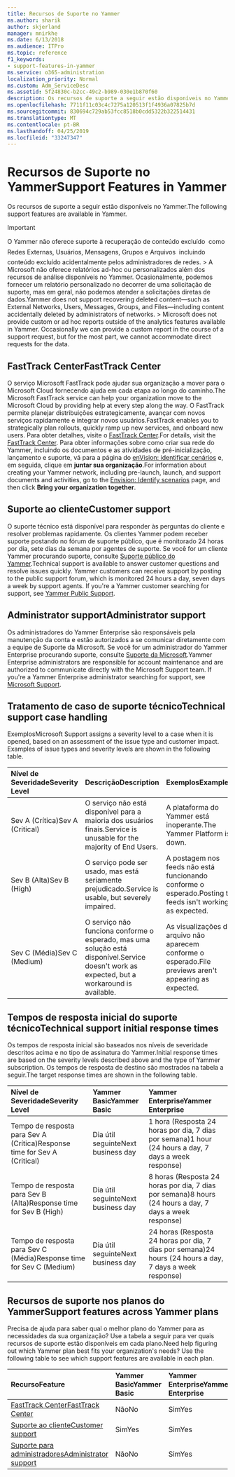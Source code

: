 ```yaml
---
title: Recursos de Suporte no Yammer
ms.author: sharik
author: skjerland
manager: mnirkhe
ms.date: 6/13/2018
ms.audience: ITPro
ms.topic: reference
f1_keywords:
- support-features-in-yammer
ms.service: o365-administration
localization_priority: Normal
ms.custom: Adm_ServiceDesc
ms.assetid: 5f24830c-b2cc-49c2-b989-030e1b870f60
description: Os recursos de suporte a seguir estão disponíveis no Yammer.
ms.openlocfilehash: 7711f11c03c4c7275a120513f1f4936a07825b7d
ms.sourcegitcommit: 830694c729ab53fcc8518b0cdd5322b322514431
ms.translationtype: MT
ms.contentlocale: pt-BR
ms.lasthandoff: 04/25/2019
ms.locfileid: "33247347"
---
```

# <a name="support-features-in-yammer"></a><span data-ttu-id="4f918-103">Recursos de Suporte no Yammer</span><span class="sxs-lookup"><span data-stu-id="4f918-103">Support Features in Yammer</span></span>

<span data-ttu-id="4f918-104">Os recursos de suporte a seguir estão disponíveis no Yammer.</span><span class="sxs-lookup"><span data-stu-id="4f918-104">The following support features are available in Yammer.</span></span>
  
> [!IMPORTANT]
> <span data-ttu-id="4f918-p101">O Yammer não oferece suporte à recuperação de conteúdo excluído  como Redes Externas, Usuários, Mensagens, Grupos e Arquivos  incluindo conteúdo excluído acidentalmente pelos administradores de redes. > A Microsoft não oferece relatórios ad-hoc ou personalizados além dos recursos de análise disponíveis no Yammer. Ocasionalmente, podemos fornecer um relatório personalizado no decorrer de uma solicitação de suporte, mas em geral, não podemos atender a solicitações diretas de dados.</span><span class="sxs-lookup"><span data-stu-id="4f918-p101">Yammer does not support recovering deleted content—such as External Networks, Users, Messages, Groups, and Files—including content accidentally deleted by administrators of networks. > Microsoft does not provide custom or ad hoc reports outside of the analytics features available in Yammer. Occasionally we can provide a custom report in the course of a support request, but for the most part, we cannot accommodate direct requests for the data.</span></span> 
  
## <a name="fasttrack-center"></a><span data-ttu-id="4f918-108">FastTrack Center</span><span class="sxs-lookup"><span data-stu-id="4f918-108">FastTrack Center</span></span>
<span data-ttu-id="4f918-109"><a name="bkmk_FastTrackCenter"> </a></span><span class="sxs-lookup"><span data-stu-id="4f918-109"></span></span>

<span data-ttu-id="4f918-110">O serviço Microsoft FastTrack pode ajudar sua organização a mover para o Microsoft Cloud fornecendo ajuda em cada etapa ao longo do caminho.</span><span class="sxs-lookup"><span data-stu-id="4f918-110">The Microsoft FastTrack service can help your organization move to the Microsoft Cloud by providing help at every step along the way.</span></span> <span data-ttu-id="4f918-111">O FastTrack permite planejar distribuições estrategicamente, avançar com novos serviços rapidamente e integrar novos usuários.</span><span class="sxs-lookup"><span data-stu-id="4f918-111">FastTrack enables you to strategically plan rollouts, quickly ramp up new services, and onboard new users.</span></span> <span data-ttu-id="4f918-112">Para obter detalhes, visite o [FastTrack Center](https://go.microsoft.com/fwlink/?LinkID=518597&amp;clcid=0x409).</span><span class="sxs-lookup"><span data-stu-id="4f918-112">For details, visit the [FastTrack Center](https://go.microsoft.com/fwlink/?LinkID=518597&amp;clcid=0x409).</span></span> <span data-ttu-id="4f918-113">Para obter informações sobre como criar sua rede do Yammer, incluindo os documentos e as atividades de pré-inicialização, lançamento e suporte, vá para a página do [enVision: identificar cenários](https://fasttrack.microsoft.com/office/envision/identify-scenarios) e, em seguida, clique em **juntar sua organização**.</span><span class="sxs-lookup"><span data-stu-id="4f918-113">For information about creating your Yammer network, including pre-launch, launch, and support documents and activities, go to the [Envision: Identify scenarios](https://fasttrack.microsoft.com/office/envision/identify-scenarios) page, and then click **Bring your organization together**.</span></span>
  
## <a name="customer-support"></a><span data-ttu-id="4f918-114">Suporte ao cliente</span><span class="sxs-lookup"><span data-stu-id="4f918-114">Customer support</span></span>
<span data-ttu-id="4f918-115"><a name="BKMK_Customersupport"> </a></span><span class="sxs-lookup"><span data-stu-id="4f918-115"></span></span>

<span data-ttu-id="4f918-p103">O suporte técnico está disponível para responder às perguntas do cliente e resolver problemas rapidamente. Os clientes Yammer podem receber suporte postando no fórum de suporte público, que é monitorado 24 horas por dia, sete dias da semana por agentes de suporte. Se você for um cliente Yammer procurando suporte, consulte [Suporte público do Yammer](https://go.microsoft.com/fwlink/p/?LinkId=330921).</span><span class="sxs-lookup"><span data-stu-id="4f918-p103">Technical support is available to answer customer questions and resolve issues quickly. Yammer customers can receive support by posting to the public support forum, which is monitored 24 hours a day, seven days a week by support agents. If you're a Yammer customer searching for support, see [Yammer Public Support](https://go.microsoft.com/fwlink/p/?LinkId=330921).</span></span>
  
## <a name="administrator-support"></a><span data-ttu-id="4f918-119">Administrator support</span><span class="sxs-lookup"><span data-stu-id="4f918-119">Administrator support</span></span>
<span data-ttu-id="4f918-120"><a name="BKMK_Administratorsupport"> </a></span><span class="sxs-lookup"><span data-stu-id="4f918-120"></span></span>

<span data-ttu-id="4f918-p104">Os administradores do Yammer Enterprise são responsáveis pela manutenção da conta e estão autorizados a se comunicar diretamente com a equipe de Suporte da Microsoft. Se você for um administrador do Yammer Enterprise procurando suporte, consulte [Suporte da Microsoft](https://go.microsoft.com/fwlink/p/?LinkId=330922).</span><span class="sxs-lookup"><span data-stu-id="4f918-p104">Yammer Enterprise administrators are responsible for account maintenance and are authorized to communicate directly with the Microsoft Support team. If you're a Yammer Enterprise administrator searching for support, see [Microsoft Support](https://go.microsoft.com/fwlink/p/?LinkId=330922).</span></span>
  
## <a name="technical-support-case-handling"></a><span data-ttu-id="4f918-123">Tratamento de caso de suporte técnico</span><span class="sxs-lookup"><span data-stu-id="4f918-123">Technical support case handling</span></span>
<span data-ttu-id="4f918-124"><a name="BKMK_Administratorsupport"> </a></span><span class="sxs-lookup"><span data-stu-id="4f918-124"></span></span>

<span data-ttu-id="4f918-p105">Exemplos</span><span class="sxs-lookup"><span data-stu-id="4f918-p105">Microsoft Support assigns a severity level to a case when it is opened, based on an assessment of the issue type and customer impact. Examples of issue types and severity levels are shown in the following table.</span></span> 
  
|<span data-ttu-id="4f918-127">**Nível de Severidade**</span><span class="sxs-lookup"><span data-stu-id="4f918-127">**Severity Level**</span></span>|<span data-ttu-id="4f918-128">**Descrição**</span><span class="sxs-lookup"><span data-stu-id="4f918-128">**Description**</span></span>|<span data-ttu-id="4f918-129">**Exemplos**</span><span class="sxs-lookup"><span data-stu-id="4f918-129">**Examples**</span></span>|
|:-----|:-----|:-----|
|<span data-ttu-id="4f918-130">Sev A (Crítica)</span><span class="sxs-lookup"><span data-stu-id="4f918-130">Sev A (Critical)</span></span>  <br/> |<span data-ttu-id="4f918-131">O serviço não está disponível para a maioria dos usuários finais.</span><span class="sxs-lookup"><span data-stu-id="4f918-131">Service is unusable for the majority of End Users.</span></span>  <br/> |<span data-ttu-id="4f918-132">A plataforma do Yammer está inoperante.</span><span class="sxs-lookup"><span data-stu-id="4f918-132">The Yammer Platform is down.</span></span>  <br/> |
|<span data-ttu-id="4f918-133">Sev B (Alta)</span><span class="sxs-lookup"><span data-stu-id="4f918-133">Sev B (High)</span></span>  <br/> |<span data-ttu-id="4f918-134">O serviço pode ser usado, mas está seriamente prejudicado.</span><span class="sxs-lookup"><span data-stu-id="4f918-134">Service is usable, but severely impaired.</span></span>  <br/> |<span data-ttu-id="4f918-135">A postagem nos feeds não está funcionando conforme o esperado.</span><span class="sxs-lookup"><span data-stu-id="4f918-135">Posting to feeds isn't working as expected.</span></span>  <br/> |
|<span data-ttu-id="4f918-136">Sev C (Média)</span><span class="sxs-lookup"><span data-stu-id="4f918-136">Sev C (Medium)</span></span>  <br/> |<span data-ttu-id="4f918-137">O serviço não funciona conforme o esperado, mas uma solução está disponível.</span><span class="sxs-lookup"><span data-stu-id="4f918-137">Service doesn't work as expected, but a workaround is available.</span></span>  <br/> |<span data-ttu-id="4f918-138">As visualizações do arquivo não aparecem conforme o esperado.</span><span class="sxs-lookup"><span data-stu-id="4f918-138">File previews aren't appearing as expected.</span></span>  <br/> |
   
## <a name="technical-support-initial-response-times"></a><span data-ttu-id="4f918-139">Tempos de resposta inicial do suporte técnico</span><span class="sxs-lookup"><span data-stu-id="4f918-139">Technical support initial response times</span></span>
<span data-ttu-id="4f918-140"><a name="BKMK_Administratorsupport"> </a></span><span class="sxs-lookup"><span data-stu-id="4f918-140"></span></span>

<span data-ttu-id="4f918-141">Os tempos de resposta inicial são baseados nos níveis de severidade descritos acima e no tipo de assinatura do Yammer.</span><span class="sxs-lookup"><span data-stu-id="4f918-141">Initial response times are based on the severity levels described above and the type of Yammer subscription.</span></span> <span data-ttu-id="4f918-142">Os tempos de resposta de destino são mostrados na tabela a seguir.</span><span class="sxs-lookup"><span data-stu-id="4f918-142">The target response times are shown in the following table.</span></span>
  
|<span data-ttu-id="4f918-143">**Nível de Severidade**</span><span class="sxs-lookup"><span data-stu-id="4f918-143">**Severity Level**</span></span>|<span data-ttu-id="4f918-144">**Yammer Basic**</span><span class="sxs-lookup"><span data-stu-id="4f918-144">**Yammer Basic**</span></span>|<span data-ttu-id="4f918-145">**Yammer Enterprise**</span><span class="sxs-lookup"><span data-stu-id="4f918-145">**Yammer Enterprise**</span></span>|
|:-----|:-----|:-----|
|<span data-ttu-id="4f918-146">Tempo de resposta para Sev A (Crítica)</span><span class="sxs-lookup"><span data-stu-id="4f918-146">Response time for Sev A (Critical)</span></span>  <br/> |<span data-ttu-id="4f918-147">Dia útil seguinte</span><span class="sxs-lookup"><span data-stu-id="4f918-147">Next business day</span></span>  <br/> |<span data-ttu-id="4f918-148">1 hora (Resposta 24 horas por dia, 7 dias por semana)</span><span class="sxs-lookup"><span data-stu-id="4f918-148">1 hour (24 hours a day, 7 days a week response)</span></span>  <br/> |
|<span data-ttu-id="4f918-149">Tempo de resposta para Sev B (Alta)</span><span class="sxs-lookup"><span data-stu-id="4f918-149">Response time for Sev B (High)</span></span>  <br/> |<span data-ttu-id="4f918-150">Dia útil seguinte</span><span class="sxs-lookup"><span data-stu-id="4f918-150">Next business day</span></span>  <br/> |<span data-ttu-id="4f918-151">8 horas (Resposta 24 horas por dia, 7 dias por semana)</span><span class="sxs-lookup"><span data-stu-id="4f918-151">8 hours (24 hours a day, 7 days a week response)</span></span>  <br/> |
|<span data-ttu-id="4f918-152">Tempo de resposta para Sev C (Média)</span><span class="sxs-lookup"><span data-stu-id="4f918-152">Response time for Sev C (Medium)</span></span>  <br/> |<span data-ttu-id="4f918-153">Dia útil seguinte</span><span class="sxs-lookup"><span data-stu-id="4f918-153">Next business day</span></span>  <br/> |<span data-ttu-id="4f918-154">24 horas (Resposta 24 horas por dia, 7 dias por semana)</span><span class="sxs-lookup"><span data-stu-id="4f918-154">24 hours (24 hours a day, 7 days a week response)</span></span>  <br/> |
   
## <a name="support-features-across-yammer-plans"></a><span data-ttu-id="4f918-155">Recursos de suporte nos planos do Yammer</span><span class="sxs-lookup"><span data-stu-id="4f918-155">Support features across Yammer plans</span></span>
<span data-ttu-id="4f918-156"><a name="BKMK_Administratorsupport"> </a></span><span class="sxs-lookup"><span data-stu-id="4f918-156"></span></span>

<span data-ttu-id="4f918-p107">Precisa de ajuda para saber qual o melhor plano do Yammer para as necessidades da sua organização? Use a tabela a seguir para ver quais recursos de suporte estão disponíveis em cada plano.</span><span class="sxs-lookup"><span data-stu-id="4f918-p107">Need help figuring out which Yammer plan best fits your organization's needs? Use the following table to see which support features are available in each plan.</span></span>
  
|<span data-ttu-id="4f918-159">**Recurso**</span><span class="sxs-lookup"><span data-stu-id="4f918-159">**Feature**</span></span>|<span data-ttu-id="4f918-160">**Yammer Basic**</span><span class="sxs-lookup"><span data-stu-id="4f918-160">**Yammer Basic**</span></span>|<span data-ttu-id="4f918-161">**Yammer Enterprise**</span><span class="sxs-lookup"><span data-stu-id="4f918-161">**Yammer Enterprise**</span></span>|
|:-----|:-----|:-----|
|[<span data-ttu-id="4f918-162">FastTrack Center</span><span class="sxs-lookup"><span data-stu-id="4f918-162">FastTrack Center</span></span>](https://go.microsoft.com/fwlink/?LinkID=518597&amp;clcid=0x409) <br/> |<span data-ttu-id="4f918-163">Não</span><span class="sxs-lookup"><span data-stu-id="4f918-163">No</span></span>  <br/> |<span data-ttu-id="4f918-164">Sim</span><span class="sxs-lookup"><span data-stu-id="4f918-164">Yes</span></span>  <br/> |
|[<span data-ttu-id="4f918-165">Suporte ao cliente</span><span class="sxs-lookup"><span data-stu-id="4f918-165">Customer support</span></span>](support-features-in-yammer.md#customer-support) <br/> |<span data-ttu-id="4f918-166">Sim</span><span class="sxs-lookup"><span data-stu-id="4f918-166">Yes</span></span>  <br/> |<span data-ttu-id="4f918-167">Sim</span><span class="sxs-lookup"><span data-stu-id="4f918-167">Yes</span></span>  <br/> |
|[<span data-ttu-id="4f918-168">Suporte para administradores</span><span class="sxs-lookup"><span data-stu-id="4f918-168">Administrator support</span></span>](support-features-in-yammer.md#administrator-support) <br/> |<span data-ttu-id="4f918-169">Não</span><span class="sxs-lookup"><span data-stu-id="4f918-169">No</span></span>  <br/> |<span data-ttu-id="4f918-170">Sim</span><span class="sxs-lookup"><span data-stu-id="4f918-170">Yes</span></span>  <br/> |
   

